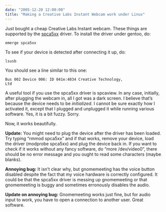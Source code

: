 ```yaml
---
date: "2005-12-20 12:00:00"
title: "Making a Creative Labs Instant Webcam work under Linux"
---
```




Just bought a cheap Creative Labs Instant webcam. These things are supported by the [spca5xx](http://mxhaard.free.fr/spca5xx.html) driver. To install the driver under gentoo, do:

<code>emerge spca5xx</code>

To see if your device is detected after connecting it up, do:

<code>lsusb</code>

You should see a line similar to this one:

<code>Bus 002 Device 006: ID 041e:4034 Creative Technology, Ltd</code>

A useful tool if you use the spca5xx driver is spcaview. In any case, initially, after plugging the webcam in, all I got was a dark screen. I believe that&rsquo;s because the device needs to be <em>initialized</em>. I cannot be sure exactly how I activated it, except that I plugged and unplugged it while running various software. Yes, it is a bit fuzzy. Sorry.

Now, it works beautifully.

__Update:__ You might need to plug the device after the driver has been loaded. Try typing &ldquo;rmmod spca5xx&rdquo; and if that works, remove your device, load the driver (modprobe spca5xx) and plug the device back in. If you want to check if it works without any fancy software, do &ldquo;more /dev/video0&rdquo;, there should be no error message and you ought to read some characters (maybe blanks).

__Annoying bug:__ It isn&rsquo;t clear why, but gnomemeeting has the voice button disabled despite the fact that my voice hardware is correctly configured. It could be that the spca5xx driver is messing up gnomemeeting or that gnomemeeting is buggy and sometimes erronously disables the audio.

__Update on annoying bug:__ Gnomemeeting works just fine, but for audio input to work, you have to open a connection to another user. Great software.

